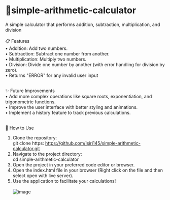 # 📱simple-arithmetic-calculator
A simple calculator that performs addition, subtraction, multiplication, and division<br><br>
📋 Features<br>
• Addition: Add two numbers.<br>
• Subtraction: Subtract one number from another.<br>
• Multiplication: Multiply two numbers.<br>
• Division: Divide one number by another (with error handling for division by zero).<br>
• Returns "ERROR" for any invalid user input <br><br>

✨ Future Improvements <br>
• Add more complex operations like square roots, exponentiation, and trigonometric functions. <br>
• Improve the user interface with better styling and animations. <br>
• Implement a history feature to track previous calculations.<br><br>

🚀 How to Use <br>
1. Clone the repository: <br>
   git clone https: https://github.com/Isiri145/simple-arithmetic-calculator.git <br>
2. Navigate to the project directory: <br>
   cd simple-arithmetic-calculator <br>
3. Open the project in your preferred code editor or browser. <br>
4. Open the index.html file in your browser (Right click on the file and then select open with live server). <br>
5. Use the application to facilitate your calculations!<br><br>
![image](https://github.com/user-attachments/assets/3b9ed112-5fbf-484c-99ed-aa7a7678b580)
